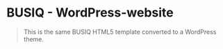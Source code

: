 # BUSIQ - WordPress-website

> This is the same BUSIQ HTML5 template converted to a WordPress theme.